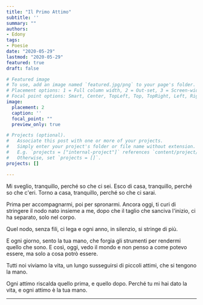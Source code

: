 ```yaml
---
title: "Il Primo Attimo"
subtitle: ''
summary: ""
authors:
- Edony
tags:
- Poesie
date: "2020-05-29"
lastmod: "2020-05-29"
featured: true
draft: false

# Featured image
# To use, add an image named `featured.jpg/png` to your page's folder.
# Placement options: 1 = Full column width, 2 = Out-set, 3 = Screen-width
# Focal point options: Smart, Center, TopLeft, Top, TopRight, Left, Right, BottomLeft, Bottom, BottomRight
image:
  placement: 2
  caption: ''
  focal_point: ""
  preview_only: true

# Projects (optional).
#   Associate this post with one or more of your projects.
#   Simply enter your project's folder or file name without extension.
#   E.g. `projects = ["internal-project"]` references `content/project/deep-learning/index.md`.
#   Otherwise, set `projects = []`.
projects: []

---
```


Mi sveglio, tranquillo, perché so che ci sei.
Esco di casa, tranquillo, perché so che c'eri.
Torno a casa, tranquillo, perché so che ci sarai.

Prima per accompagnarmi, poi per spronarmi.
Ancora oggi, ti curi di stringere
il nodo nato insieme a me,
dopo che il taglio che sanciva l'inizio,
ci ha separato, solo nel corpo.

Quel nodo, senza fili, ci lega
e ogni anno, in silenzio, si stringe di più.

E ogni giorno, 
sento la tua mano, che forgia
gli strumenti per rendermi
quello che sono.
E così, oggi, vedo il mondo 
e non penso a come potevo essere,
ma solo a cosa potrò essere.

Tutti noi viviamo la vita,
un lungo susseguirsi di piccoli attimi, 
che si tengono la mano.

Ogni attimo riscalda quello prima, e quello dopo.
Perché tu mi hai dato la vita,
e ogni attimo 
è la tua mano.

---
